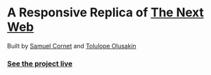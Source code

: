 # A Responsive Replica of [The Next Web](https://thenextweb.com/) 

Built by [Samuel Cornet]( https://github.com/CornetS28/) and [Tolulope Olusakin](github.com/oluwadamilareolusakin)

### [See the project live](https://rawcdn.githack.com/CornetS28/thenextweb/3541bb2e1573063056e2d8d044461dccc28359ee/index.html)
